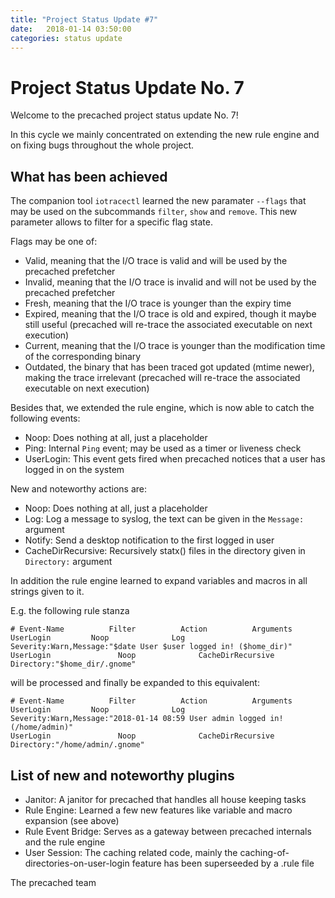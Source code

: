 ```yaml
---
title: "Project Status Update #7"
date:   2018-01-14 03:50:00
categories: status update
---
```


# Project Status Update No. 7

Welcome to the precached project status update No. 7!

In this cycle we mainly concentrated on extending the new rule engine
and on fixing bugs throughout the whole project.

## What has been achieved

The companion tool `iotracectl` learned the new paramater `--flags` that
may be used on the subcommands `filter`, `show` and `remove`.
This new parameter allows to filter for a specific flag state.

Flags may be one of:

* Valid, meaning that the I/O trace is valid and will be used by the precached prefetcher
* Invalid, meaning that the I/O trace is invalid and will not be used by the precached prefetcher
* Fresh, meaning that the I/O trace is younger than the expiry time
* Expired, meaning that the I/O trace is old and expired, though it maybe still useful (precached will re-trace the associated executable on next execution)
* Current, meaning that the I/O trace is younger than the modification time of the corresponding binary
* Outdated, the binary that has been traced got updated (mtime newer), making the trace irrelevant (precached will re-trace the associated executable on next execution)

Besides that, we extended the rule engine, which is now able to catch the following events:

* Noop: Does nothing at all, just a placeholder
* Ping: Internal `Ping` event; may be used as a timer or liveness check
* UserLogin: This event gets fired when precached notices that a user has logged in on the system

New and noteworthy actions are:

* Noop: Does nothing at all, just a placeholder
* Log: Log a message to syslog, the text can be given in the `Message:` argument
* Notify: Send a desktop notification to the first logged in user
* CacheDirRecursive: Recursively statx() files in the directory given in `Directory:` argument

In addition the rule engine learned to expand variables and macros in
all strings given to it.

E.g. the following rule stanza

```
# Event-Name		  Filter		  Action		  Arguments
UserLogin		  Noop              Log                 Severity:Warn,Message:"$date User $user logged in! ($home_dir)"
UserLogin               Noop              CacheDirRecursive   Directory:"$home_dir/.gnome"
```

will be processed and finally be expanded to this equivalent:

```
# Event-Name		  Filter		  Action		  Arguments
UserLogin		  Noop              Log                 Severity:Warn,Message:"2018-01-14 08:59 User admin logged in! (/home/admin)"
UserLogin               Noop              CacheDirRecursive   Directory:"/home/admin/.gnome"
```

## List of new and noteworthy plugins

* Janitor: A janitor for precached that handles all house keeping tasks
* Rule Engine: Learned a few new features like variable and macro expansion (see above)
* Rule Event Bridge: Serves as a gateway between precached internals and the rule engine
* User Session: The caching related code, mainly the caching-of-directories-on-user-login feature has been superseeded by a .rule file


The precached team
